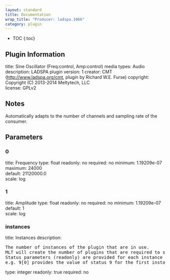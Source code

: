 ```yaml
---
layout: standard
title: Documentation
wrap_title: "Producer: ladspa.1066"
category: plugin
---
```

* TOC
{:toc}

## Plugin Information

title: Sine Oscillator (Freq:control, Amp:control)
media types:
Audio  
description: LADSPA plugin
version: 1
creator: CMT (http://www.ladspa.org/cmt, plugin by Richard W.E. Furse)
copyright: Copyright (C) 2013-2014 Meltytech, LLC  
license: GPLv2  

## Notes

Automatically adapts to the number of channels and sampling rate of the consumer.

## Parameters

### 0

title: Frequency  type: float
readonly: no
required: no
minimum: 1.19209e-07  
maximum: 24000  
default: 21120000.0  
scale: log  

### 1

title: Amplitude  type: float
readonly: no
required: no
minimum: 1.19209e-07  
default: 1  
scale: log  

### instances

title: Instances  description:
<pre>
The number of instances of the plugin that are in use.
MLT will create the number of plugins that are required to support the number of audio channels.
Status parameters (readonly) are provided for each instance and are accessed by specifying the instance number after the identifier (starting at zero).
e.g. 9[0] provides the value of status 9 for the first instance.
</pre>
type: integer
readonly: true
required: no

